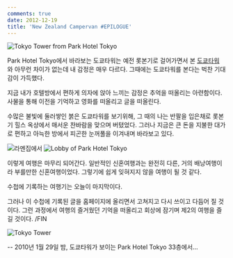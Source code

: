 ```yaml
---
comments: true
date: 2012-12-19
title: 'New Zealand Campervan #EPILOGUE'
---
```


![Tokyo Tower from Park Hotel Tokyo](../../media/page/travel/new-zealand/newzealand-417.jpg)

Park Hotel Tokyo에서 바라보는 도쿄타워는 예전 롯본기로 걸어가면서 본
[도쿄타워](../tokyo/index.md) 와 아무런 차이가 없는데 내 감정은 매우 다르다.
그때에는 도쿄타워를 본다는 벅찬 기대감이 가득했다.

지금 내가 호텔방에서 편하게 의자에 앉아 느끼는 감정은 추억을 떠올리는
아련함이다.  사물을 통해 이전을 기억하고 영화를 떠올리고 글을 떠올린다.

수많은 불빛에 둘러쌓인 붉은 도쿄타워를 보기위해, 그 때의 나는 반팔을 입은채로
롯본기 힐스 옥상에서 매서운 찬바람을 맞으며 버텼었다.  그러나 지금은 큰 돈을
지불한 대가로 편하고 아늑한 방에서 피곤한 눈꺼풀을 이겨내며 바라보고 있다.

![라멘집에서](../../media/page/travel/new-zealand/newzealand-408.jpg)
![Lobby of Park Hotel Tokyo](../../media/page/travel/new-zealand/newzealand-412.jpg)

이렇게 여행은 마무리 되어간다.  일반적인 신혼여행과는 완전히 다른, 거의
배낭여행이라 부를만한 신혼여행이었다.  그렇기에 쉽게 잊혀지지 않을 여행이 될 것
같다.

수첩에 기록하는 여행기는 오늘이 마지막이다.

그러나 이 수첩에 기록된 글을 홈페이지에 올리면서 고쳐지고 다시 쓰이고 다듬어 질
것이다.  그런 과정에서 여행의 즐거웠던 기억을 떠올리고 회상에 잠기며 제2의
여행을 즐길 것이다. /FIN

![Tokyo Tower](../../media/page/travel/new-zealand/newzealand-418.jpg)

-- 2010년 1월 29일 밤, 도쿄타워가 보이는 Park Hotel Tokyo 33층에서...